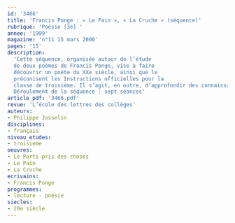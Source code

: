 ```yaml
---
id: '3466'
title: 'Francis Ponge : « Le Pain », « La Cruche » (séquence)'
rubrique: 'Poésie [3e] '
annee: '1999'
magazine: 'n°11 15 mars 2000'
pages: '15'
description: 
  'Cette séquence, organisée autour de l’étude
  de deux poèmes de Francis Ponge, vise à faire
  découvrir un poète du XXe siècle, ainsi que le
  préconisent les Instructions officielles pour la
  classe de troisième. Il s’agit, en outre, d’approfondir des connaissances dans le domaine de la langue, d’améliorer des pratiques d’écriture et de réfléchir sur la spécificité, la singularité du texte poétique. En effet, l’apparente simplicité des textes de Ponge semble être un bon point de départ pour s’interroger sur ce qu’est la poésie, sur ce qui distingue le texte poétique des autres textes.
  Déroulement de la séquence : sept séances'
article_pdf: '3466.pdf'
revue: 'L’école des lettres des collèges'
auteurs:
- Philippe Josselin
disciplines:
- français
niveau_etudes:
- troisième
oeuvres:
- Le Parti pris des choses
- Le Pain
- La Cruche
ecrivains:
- Francis Ponge
programmes:
- lecture - poésie
siecles:
- 20e siècle
---
```

